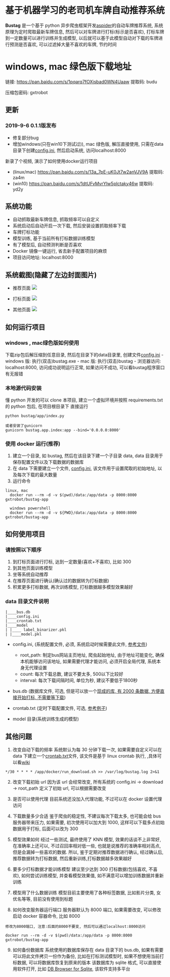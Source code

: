 # 基于机器学习的老司机车牌自动推荐系统

**Bustag** 是一个基于 python 异步爬虫框架开发[aspider](https://github.com/gxtrobot/aspider)的自动车牌推荐系统, 系统原理为定时爬取最新车牌信息, 然后可以对车牌进行打标(标示是否喜欢), 打标车牌到一定数量可以进行训练并生成模型, 以后就可以基于此模型自动对下载的车牌进行预测是否喜欢, 可以过滤掉大量不喜欢的车牌, 节约时间

# windows, mac 绿色版下载地址
  链接: https://pan.baidu.com/s/1pqarq7fOXjsbad0WN4Uaaw 提取码: budu

  压缩包密码: gxtrobot

## 更新
  ### 2019-9-6 0.1.1版发布
  - 修复部分bug
  - 增加windows(只在win10下测试过)), mac 绿色版, 解压直接使用, 只需在data目录下创建[config.ini](https://raw.githubusercontent.com/gxtrobot/bustag/master/data/config.ini), 然后启动系统, 访问localhost:8000



新录了个视频, 演示了如何使用docker运行项目
- (linux/mac) https://pan.baidu.com/s/13a_7pE-uK0Jt7w2anVJV9A  提取码: za4m
- (win10) https://pan.baidu.com/s/1dtUFvMvrYlw5plctaky46w 提取码: yd2y

## 系统功能

- 自动抓取最新车牌信息, 抓取频率可以自定义
- 系统启动后自动开启一次下载, 然后安装设置抓取频率下载
- 车牌打标功能
- 模型训练, 基于当前所有打标数据训练模型
- 有了模型后, 自动预测判断是否喜欢
- Docker 镜像一键运行, 省去新手配置项目的麻烦
- 项目访问地址: localhost:8000

## 系统截图(隐藏了左边封面图片)

- 推荐页面
  ![](./docs/recommend.png)

- 打标页面
  ![](./docs/tagit.png)

- 其他页面
  ![](./docs/other.png)

## 如何运行项目

  ###  windows , mac绿色版如何使用
  下载zip包后解压缩到任意目录, 然后在目录下的data目录里, 创建文件[config.ini](https://raw.githubusercontent.com/gxtrobot/bustag/master/data/config.ini)
    - windows 版: 执行(双击)bustag.exe
    - mac 版: 执行(双击)bustag
    - 浏览器访问: localhost:8000, 访问成功说明运行正常, 如果访问不成功, 可以看bustag程序窗口有无报错

  ### 本地源代码安装
  懂 python 开发的可以 clone 本项目, 建立一个虚拟环境并按照 requirements.txt 的 python 包后, 在项目根目录下
  直接运行

```
python bustag/app/index.py

或者安装了gunicorn
gunicorn bustag.app.index:app --bind='0.0.0.0:8000'
```

 ### 使用 docker 运行(推荐)

  1. 建立一个目录, 如 bustag, 然后在该目录下建一个子目录 data, data 目录用于保存配置文件以及下载数据的数据库
  2. 在 data 下需要建立一个文件, [config.ini](https://raw.githubusercontent.com/gxtrobot/bustag/master/data/config.ini), 该文件用于设置爬取的初始地址, 以及每次下载的最大数量
  3. 运行命令

  ```
  linux, mac
    docker run --rm -d -v $(pwd)/data:/app/data -p 8000:8000 gxtrobot/bustag-app

    windows powershell
    docker run --rm -d -v ${PWD}/data:/app/data -p 8000:8000 gxtrobot/bustag-app

  ```

## 如何使用项目

### 请按照以下顺序

1. 到打标页面进行打标, 达到一定数量(喜欢+不喜欢), 比如 300
2. 到其他页面训练模型
3. 坐等系统自动推荐
4. 在推荐页面进行确认(确认过的数据转为打标数据)
5. 积累更多打标数据, 再次训练模型, 打标数据越多模型效果越好

### data 目录文件说明

```
|____bus.db
|____config.ini
|____crontab.txt
|____model
| |____ label_binarizer.pkl
| |____model.pkl
```

- config.ini, (系统配置文件, 必须, 系统启动时候需要此文件, [参考文件](./data/config.ini))
  - root_path: 制定bus网站主页地址, 爬虫起始地址, 由于地址可能变化, 确保本机能够访问该地址, 如果需要代理才能访问, 必须开启全局代理, 系统本身无代理设置
  - count: 每次下载总数, 建议不要太多, 500以下比较好
  - interval: 每次下载间隔时间, 单位为秒, 建议不要低于1800秒

- bus.db (数据库文件, 可选, 但是可以放一个[现成的库, 有 2000 条数据, 方便直接开始打标, 不需要等下载](./data/bus.db))
- crontab.txt (定时下载配置文件, 可选, [参考例子](./docker/crontab.txt))
- model 目录(系统训练生成的模型)

## 其他问题

1. 改变自动下载的频率
   系统默认为每 30 分钟下载一次, 如果需要自定义可以在 data 下建立一个[crontab.txt](./docker/crontab.txt)文件, 该文件是基于 linux crontab 执行, ,具体可以看[wiki](https://zh.wikipedia.org/zh-hans/Cron)

```
*/30 * * * * /app/docker/run_download.sh >> /var/log/bustag.log 2>&1
```

2. 改变下载初始 url
   因为该 url 会经常改变, 所有系统的 config.ini -> download -> root_path 定义了初始 url, 可以根据需要改变

3. 是否可以使用代理
   目前系统还没加入代理功能, 不过可以在 docker 设置代理访问

4. 下载数量多少合适
   鉴于爬虫的稳定性, 不建议每次下载太多, 也可能会给 bus 服务器带来压力, 如果需要, 初次使用可以加大到 1000, 这样可以下载多点初始数据用于打标, 后面可以改为 300

5. 模型效果如何
   经过一些测试, 最终使用了 KNN 模型, 效果的话谈不上非常好, 在准确率上还可以, 不过召回率相对低一些, 也就是说推荐的准确率相对高点, 但是会漏掉一些喜欢的数据.
   所以, 鉴于定期对推荐数据进行确认, 经过确认后, 推荐数据转为打标数据, 然后重新训练,打标数据越多效果越好

6. 要多少打标数据才能训练模型
   建议至少达到 300 打标数据(包括喜欢, 不喜欢), 如何尝试训练模型, 并查看模型效果值, 如不满意可以增加训练数据并重新训练

7. 模型用了什么数据训练
   模型目前主要使用了各种标签数据, 比如影片分类, 女优名等等, 目前没有使用到标题

8. 如何改变服务器运行端口
   服务器默认为 8000 端口, 如果需要改变, 可以修改启动 docker 容器命令, 比如 8000

```
修改为8000端口, 注意:后面的8000不要变, 然后可以通过localhost:8000访问

docker run --rm -d -v $(pwd)/data:/app/data -p 8000:8000 gxtrobot/bustag-app
```

9. 如何备份数据库
   系统使用的数据库保存在 data 目录下的 bus.db, 如果有需要可以将此文件拷贝一份作为备份, 比如在打标测试模型时, 如果不想使用当前打标数据, 可以将数据库恢复到原来的版本
   该数据库为 sqlite 格式, 可以直接使用软件打开, 比如 [DB Browser for Sqlite](https://sqlitebrowser.org/), 该软件支持多平台
